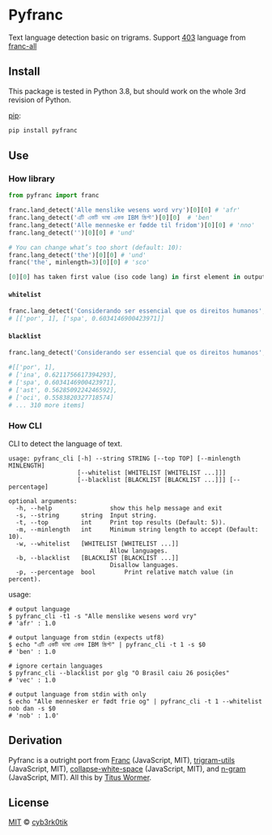 # Pyfranc
Text language detection basic on trigrams.
Support [403](https://github.com/wooorm/franc/blob/main/packages/franc-all/readme.md#support) language from [franc-all](https://github.com/wooorm/franc/tree/main/packages/franc-all)

## Install

This package is tested in Python 3.8, but should work on the whole 3rd revision of Python.

[pip](https://pip.pypa.io/en/stable/installation/):

```python
pip install pyfranc
```

## Use
### How library

```python
from pyfranc import franc

franc.land_detect('Alle menslike wesens word vry')[0][0] # 'afr'
franc.lang_detect('এটি একটি ভাষা একক IBM স্ক্রিপ্ট')[0][0]  # 'ben'
franc.lang_detect('Alle menneske er fødde til fridom')[0][0] # 'nno'
franc.lang_detect('')[0][0] # 'und'

# You can change what’s too short (default: 10):
franc.lang_detect('the')[0][0] # 'und'
franc('the', minlength=3)[0][0] # 'sco'

[0][0] has taken first value (iso code lang) in first element in output array.
```

#### `whitelist`

```python
franc.lang_detect('Considerando ser essencial que os direitos humanos', whitelist = ['por', 'spa'])
# [['por', 1], ['spa', 0.6034146900423971]]
```

#### `blacklist`

```python
franc.lang_detect('Considerando ser essencial que os direitos humanos', blacklist = ['src', 'glg'])

#[['por', 1],
# ['ina', 0.6211756617394293], 
# ['spa', 0.6034146900423971], 
# ['ast', 0.5628509224246592], 
# ['oci', 0.5583820327718574]
# ... 310 more items]
```

### How CLI
CLI to detect the language of text.

```
usage: pyfranc_cli [-h] --string STRING [--top TOP] [--minlength MINLENGTH]
                   [--whitelist [WHITELIST [WHITELIST ...]]]
                   [--blacklist [BLACKLIST [BLACKLIST ...]]] [--percentage]

optional arguments:
  -h, --help            	show this help message and exit
  -s, --string 		string	Input string.
  -t, --top   		int  	Print top results (Default: 5)).
  -m, --minlength 	int		Minimum string length to accept (Default: 10).
  -w, --whitelist   [WHITELIST [WHITELIST ...]]
							Allow languages.
  -b, --blacklist   [BLACKLIST [BLACKLIST ...]]
							Disallow languages.
  -p, --percentage  bool     	Print relative match value (in percent).
```
					
usage:
```	
# output language
$ pyfranc_cli -t1 -s "Alle menslike wesens word vry"
# 'afr' : 1.0

# output language from stdin (expects utf8)
$ echo "এটি একটি ভাষা একক IBM স্ক্রিপ্ট" | pyfranc_cli -t 1 -s $0
# 'ben' : 1.0

# ignore certain languages
$ pyfranc_cli --blacklist por glg "O Brasil caiu 26 posições"
# 'vec' : 1.0

# output language from stdin with only
$ echo "Alle mennesker er født frie og" | pyfranc_cli -t 1 --whitelist nob dan -s $0
# 'nob' : 1.0'
```

## Derivation

Pyfranc is a outright port from [Franc](https://github.com/wooorm/franc) (JavaScript, MIT), 
[trigram-utils](https://github.com/wooorm/trigram-utils) (JavaScript, MIT),  [collapse-white-space](https://github.com/wooorm/collapse-white-space)
(JavaScript, MIT), and [n-gram](https://github.com/words/n-gram) (JavaScript, MIT). 
All this by [Titus Wormer](https://github.com/wooorm).

## License

[MIT](https://github.com/cyb3rk0tik/pyfranc/blob/main/LICENSE) © [cyb3rk0tik](https://github.com/cyb3rk0tik)

